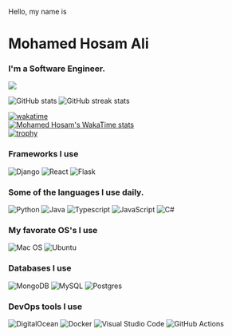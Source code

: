 <p>Hello, my name is</p>

# Mohamed Hosam Ali
### I'm a Software Engineer.

![](https://komarev.com/ghpvc/?username=Mhosam)

![GitHub stats](https://github-readme-stats.vercel.app/api?username=Mhosam&count_private=true&theme=radical)
![GitHub streak stats](https://github-readme-streak-stats.herokuapp.com/?user=Mhosam&theme=radical)
<!-- <br> -->
[![wakatime](https://wakatime.com/badge/user/018d40ce-c9cc-4758-97b2-52dab1a885ed.svg)](https://wakatime.com/@018d40ce-c9cc-4758-97b2-52dab1a885ed)
<br>
[![Mohamed Hosam's WakaTime stats](https://github-readme-stats.vercel.app/api/wakatime?username=Mhosam)](https://github.com/anuraghazra/github-readme-stats)
<br>
[![trophy](https://github-profile-trophy.vercel.app/?username=Mhosam&theme=dracula)](https://github.com/ryo-ma/github-profile-trophy)

### Frameworks I use 
![Django](https://img.shields.io/badge/Django-092E20?style=for-the-badge&logo=django&logoColor=white)
![React](https://img.shields.io/badge/React-20232A?style=for-the-badge&logo=react&logoColor=61DAFB)
![Flask](https://img.shields.io/badge/Flask-000000?style=for-the-badge&logo=flask&logoColor=white)

### Some of the languages I use daily.
![Python](https://img.shields.io/badge/python-3670A0?style=for-the-badge&logo=python&logoColor=ffdd54)
![Java](https://img.shields.io/badge/Java-ED8B00?style=for-the-badge&logo=java&logoColor=white)
![Typescript](https://img.shields.io/badge/TypeScript-007ACC?style=for-the-badge&logo=typescript&logoColor=white)
![JavaScript](https://img.shields.io/badge/javascript-%23323330.svg?style=for-the-badge&logo=javascript&logoColor=%23F7DF1E)
![C#](https://img.shields.io/badge/C%23-239120?style=for-the-badge&logo=c-sharp&logoColor=white)

### My favorate OS's I use
![Mac OS](https://img.shields.io/badge/mac%20os-000000?style=for-the-badge&logo=macos&logoColor=F0F0F0)
![Ubuntu](https://img.shields.io/badge/Ubuntu-E95420?style=for-the-badge&logo=ubuntu&logoColor=white)

### Databases I use
![MongoDB](https://img.shields.io/badge/mongoDB-003545?style=for-the-badge&logo=mongoDB&logoColor=white)
![MySQL](https://img.shields.io/badge/mysql-%2300f.svg?style=for-the-badge&logo=mysql&logoColor=white)
![Postgres](https://img.shields.io/badge/postgresql-gray.svg?style=for-the-badge&logo=postgresql&logoColor=white)

### DevOps tools I use
![DigitalOcean](https://img.shields.io/badge/DigitalOcean-%230167ff.svg?style=for-the-badge&logo=digitalOcean&logoColor=white)
![Docker](https://img.shields.io/badge/docker-%230db7ed.svg?style=for-the-badge&logo=docker&logoColor=white)
![Visual Studio Code](https://img.shields.io/badge/Visual%20Studio%20Code-0078d7.svg?style=for-the-badge&logo=visual-studio-code&logoColor=white)
![GitHub Actions](https://img.shields.io/badge/github%20actions-%232671E5.svg?style=for-the-badge&logo=githubactions&logoColor=white)
